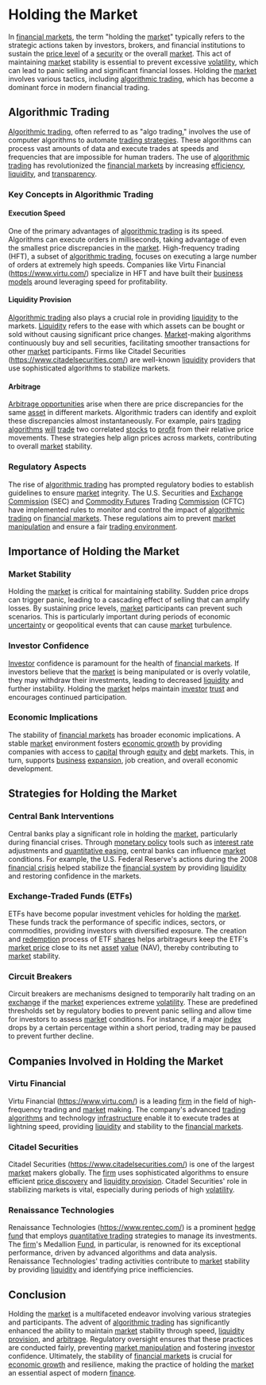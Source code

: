 # Holding the Market

In [financial markets](../f/financial_market.md), the term "holding the [market](../m/market.md)" typically refers to the strategic actions taken by investors, brokers, and financial institutions to sustain the [price level](../p/price_level.md) of a [security](../s/security.md) or the overall [market](../m/market.md). This act of maintaining [market](../m/market.md) stability is essential to prevent excessive [volatility](../v/volatility.md), which can lead to panic selling and significant financial losses. Holding the [market](../m/market.md) involves various tactics, including [algorithmic trading](../a/accountability.md), which has become a dominant force in modern financial trading.

## Algorithmic Trading

[Algorithmic trading](../a/accountability.md), often referred to as "algo trading," involves the use of computer algorithms to automate [trading strategies](../t/trading_strategies.md). These algorithms can process vast amounts of data and execute trades at speeds and frequencies that are impossible for human traders. The use of [algorithmic trading](../a/accountability.md) has revolutionized the [financial markets](../f/financial_market.md) by increasing [efficiency](../e/efficiency.md), [liquidity](../l/liquidity.md), and [transparency](../t/transparency.md).

### Key Concepts in Algorithmic Trading

#### Execution Speed

One of the primary advantages of [algorithmic trading](../a/accountability.md) is its speed. Algorithms can execute orders in milliseconds, taking advantage of even the smallest price discrepancies in the [market](../m/market.md). High-frequency trading (HFT), a subset of [algorithmic trading](../a/accountability.md), focuses on executing a large number of orders at extremely high speeds. Companies like Virtu Financial (https://www.virtu.com/) specialize in HFT and have built their [business models](../b/business_models.md) around leveraging speed for profitability.

#### Liquidity Provision

[Algorithmic trading](../a/accountability.md) also plays a crucial role in providing [liquidity](../l/liquidity.md) to the markets. [Liquidity](../l/liquidity.md) refers to the ease with which assets can be bought or sold without causing significant price changes. [Market](../m/market.md)-making algorithms continuously buy and sell securities, facilitating smoother transactions for other [market](../m/market.md) participants. Firms like Citadel Securities (https://www.citadelsecurities.com/) are well-known [liquidity](../l/liquidity.md) providers that use sophisticated algorithms to stabilize markets.

#### Arbitrage

[Arbitrage opportunities](../a/arbitrage_opportunities.md) arise when there are price discrepancies for the same [asset](../a/asset.md) in different markets. Algorithmic traders can identify and exploit these discrepancies almost instantaneously. For example, pairs [trading algorithms](../t/trading_algorithms.md) [will](../w/will.md) [trade](../t/trade.md) two correlated [stocks](../s/stock.md) to [profit](../p/profit.md) from their relative price movements. These strategies help align prices across markets, contributing to overall [market](../m/market.md) stability.

### Regulatory Aspects

The rise of [algorithmic trading](../a/accountability.md) has prompted regulatory bodies to establish guidelines to ensure [market](../m/market.md) integrity. The U.S. Securities and [Exchange](../e/exchange.md) [Commission](../c/commission.md) (SEC) and [Commodity Futures](../c/commodity_futures.md) Trading [Commission](../c/commission.md) (CFTC) have implemented rules to monitor and control the impact of [algorithmic trading](../a/accountability.md) on [financial markets](../f/financial_market.md). These regulations aim to prevent [market manipulation](../m/market_manipulation.md) and ensure a fair [trading environment](../t/trading_environment.md).

## Importance of Holding the Market

### Market Stability

Holding the [market](../m/market.md) is critical for maintaining stability. Sudden price drops can trigger panic, leading to a cascading effect of selling that can amplify losses. By sustaining price levels, [market](../m/market.md) participants can prevent such scenarios. This is particularly important during periods of economic [uncertainty](../u/uncertainty_in_trading.md) or geopolitical events that can cause [market](../m/market.md) turbulence.

### Investor Confidence

[Investor](../i/investor.md) confidence is paramount for the health of [financial markets](../f/financial_market.md). If investors believe that the [market](../m/market.md) is being manipulated or is overly volatile, they may withdraw their investments, leading to decreased [liquidity](../l/liquidity.md) and further instability. Holding the [market](../m/market.md) helps maintain [investor](../i/investor.md) [trust](../t/trust.md) and encourages continued participation.

### Economic Implications

The stability of [financial markets](../f/financial_market.md) has broader economic implications. A stable [market](../m/market.md) environment fosters [economic growth](../e/economic_growth.md) by providing companies with access to [capital](../c/capital.md) through [equity](../e/equity.md) and [debt](../d/debt.md) markets. This, in turn, supports [business](../b/business.md) [expansion](../e/expansion.md), job creation, and overall economic development.

## Strategies for Holding the Market

### Central Bank Interventions

Central banks play a significant role in holding the [market](../m/market.md), particularly during financial crises. Through [monetary policy](../m/monetary_policy.md) tools such as [interest rate](../i/interest_rate.md) adjustments and [quantitative easing](../q/quantitative_easing.md), central banks can influence [market](../m/market.md) conditions. For example, the U.S. Federal Reserve's actions during the 2008 [financial crisis](../f/financial_crisis.md) helped stabilize the [financial system](../f/financial_system.md) by providing [liquidity](../l/liquidity.md) and restoring confidence in the markets.

### Exchange-Traded Funds (ETFs)

ETFs have become popular investment vehicles for holding the [market](../m/market.md). These funds track the performance of specific indices, sectors, or commodities, providing investors with diversified exposure. The creation and [redemption](../r/redemption.md) process of ETF [shares](../s/shares.md) helps arbitrageurs keep the ETF's [market price](../m/market_price.md) close to its net [asset](../a/asset.md) [value](../v/value.md) (NAV), thereby contributing to [market](../m/market.md) stability.

### Circuit Breakers

Circuit breakers are mechanisms designed to temporarily halt trading on an [exchange](../e/exchange.md) if the [market](../m/market.md) experiences extreme [volatility](../v/volatility.md). These are predefined thresholds set by regulatory bodies to prevent panic selling and allow time for investors to assess [market](../m/market.md) conditions. For instance, if a major [index](../i/index.md) drops by a certain percentage within a short period, trading may be paused to prevent further decline.

## Companies Involved in Holding the Market

### Virtu Financial

Virtu Financial (https://www.virtu.com/) is a leading [firm](../f/firm.md) in the field of high-frequency trading and [market](../m/market.md) making. The company's advanced [trading algorithms](../t/trading_algorithms.md) and technology [infrastructure](../i/infrastructure.md) enable it to execute trades at lightning speed, providing [liquidity](../l/liquidity.md) and stability to the [financial markets](../f/financial_market.md).

### Citadel Securities

Citadel Securities (https://www.citadelsecurities.com/) is one of the largest [market](../m/market.md) makers globally. The [firm](../f/firm.md) uses sophisticated algorithms to ensure efficient [price discovery](../p/price_discovery.md) and [liquidity provision](../l/liquidity_provision.md). Citadel Securities' role in stabilizing markets is vital, especially during periods of high [volatility](../v/volatility.md).

### Renaissance Technologies

Renaissance Technologies (https://www.rentec.com/) is a prominent [hedge fund](../h/hedge_fund.md) that employs [quantitative trading](../q/quantitative_trading.md) strategies to manage its investments. The [firm](../f/firm.md)'s Medallion [Fund](../f/fund.md), in particular, is renowned for its exceptional performance, driven by advanced algorithms and data analysis. Renaissance Technologies' trading activities contribute to [market](../m/market.md) stability by providing [liquidity](../l/liquidity.md) and identifying price inefficiencies.

## Conclusion

Holding the [market](../m/market.md) is a multifaceted endeavor involving various strategies and participants. The advent of [algorithmic trading](../a/accountability.md) has significantly enhanced the ability to maintain [market](../m/market.md) stability through speed, [liquidity provision](../l/liquidity_provision.md), and [arbitrage](../a/arbitrage.md). Regulatory oversight ensures that these practices are conducted fairly, preventing [market manipulation](../m/market_manipulation.md) and fostering [investor](../i/investor.md) confidence. Ultimately, the stability of [financial markets](../f/financial_market.md) is crucial for [economic growth](../e/economic_growth.md) and resilience, making the practice of holding the [market](../m/market.md) an essential aspect of modern [finance](../f/finance.md).